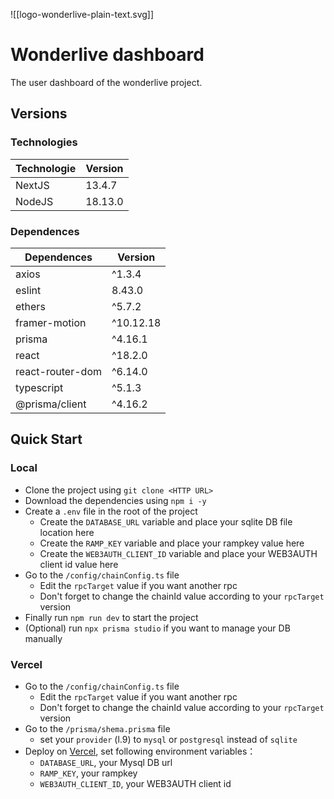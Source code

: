 ![[logo-wonderlive-plain-text.svg]]

# Wonderlive dashboard

The user dashboard of the wonderlive project.

## Versions
### Technologies

| **Technologie** | **Version** |
| --------------- | ------- |
| NextJS          | 13.4.7  |
| NodeJS          | 18.13.0 |
### Dependences

| **Dependences**  | **Version** |
| ---------------- | ----------- |
| axios            | ^1.3.4      |
| eslint           | 8.43.0      |
| ethers           | ^5.7.2      |
| framer-motion    | ^10.12.18   |
| prisma           | ^4.16.1     |
| react            | ^18.2.0     |
| react-router-dom | ^6.14.0     |
| typescript       | ^5.1.3      |
| @prisma/client   | ^4.16.2            |
## Quick Start
### Local

- Clone the project using `git clone <HTTP URL>`
- Download the dependencies using `npm i -y`
- Create a `.env` file in the root of the project
	- Create the `DATABASE_URL` variable and place your sqlite DB file location here
	- Create the `RAMP_KEY` variable and place your rampkey value here
	- Create the `WEB3AUTH_CLIENT_ID` variable and place your WEB3AUTH client id value here
- Go to the `/config/chainConfig.ts` file
	- Edit the `rpcTarget` value if you want another rpc
	- Don't forget to change the chainId value according to your `rpcTarget` version
- Finally run `npm run dev` to start the project
- (Optional) run `npx prisma studio` if you want to manage your DB manually
### Vercel

- Go to the `/config/chainConfig.ts` file
	- Edit the `rpcTarget` value if you want another rpc
	- Don't forget to change the chainId value according to your `rpcTarget` version
- Go to the `/prisma/shema.prisma` file
	- set your `provider` (l.9) to `mysql` or `postgresql` instead of `sqlite`
- Deploy on [Vercel](https://vercel.com/), set following environment variables：
	- `DATABASE_URL`, your Mysql DB url
	- `RAMP_KEY`, your rampkey
	- `WEB3AUTH_CLIENT_ID`, your WEB3AUTH client id